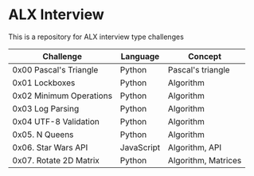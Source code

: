 # ALX Interview

This is a repository for ALX interview type challenges

| Challenge			| Language	| Concept		|
| ----------------------------- | ------------- | --------------------- |
| 0x00 Pascal's Triangle	| Python	| Pascal's triangle	|
| 0x01 Lockboxes		| Python	| Algorithm		|
| 0x02 Minimum Operations	| Python	| Algorithm		|
| 0x03 Log Parsing		| Python	| Algorithm		|
| 0x04 UTF-8 Validation		| Python	| Algorithm		|
| 0x05. N Queens		| Python	| Algorithm		|
| 0x06. Star Wars API		| JavaScript	| Algorithm, API	|
| 0x07. Rotate 2D Matrix	| Python	| Algorithm, Matrices	|

